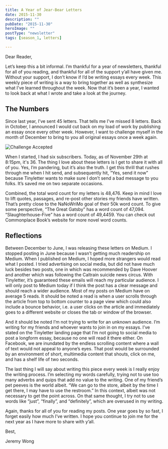 ```yaml
---
title: A Year of Jear-Bear Letters
date: 2015-11-30
description: ""
pubDate: "2015-11-30"
heroImage: ""
postType: "newsletter"
tags: [season_1, letters]

---
```


Dear Reader,

Let’s keep this a bit informal. I’m thankful for a year of newsletters, thankful for all of you reading, and thankful for all of the support y’all have given me. Without your support, I don’t know if I’d be writing essays every week. This weekly piece of writing is a way to bring together as well as synthesize what I’ve learned throughout the week. Now that it’s been a year, I wanted to look back at what I wrote and take a look at the journey.




## The Numbers

Since last year, I’ve sent 45 letters. That tells me I’ve missed 8 letters. Back in October, I announced I would  cut back on my load of work by publishing an essay once every other week. However, I want to challenge myself in the month of December to bring to you all original essays once a week again.

![Challenge Accepted](https://gallery.tinyletterapp.com/b7acb1dd09358f1ed19f16a562a005fc08d42511/images/7a8aadbe-6a95-457d-8066-6e59f10e3ad5.png)

When I started, I had six subscribers. Today, as of November 29th at 8:15pm, it's 36. The thing I love about these letters is I get to share it with all of you. Yes, I’m pandering, but it’s also the truth. I get this thrill that rushes through me when I hit send, and subsequently hit, “Yes, send it now” because Tinyletter wants to make sure I don’t send a bad message to you folks. It’s saved me on two separate occasions.

Combined, the total word count for my letters is 48,476. Keep in mind I love to lift quotes, passages, and re-post other stories my friends have written. That’s pretty close to the NaNoWriMo goal of their 50k word count. To give some perspective, “The Great Gatsby” has a word count of 47,094. “Slaughterhouse-Five” has a word count of 49,4459. You can check out Commonplace Book’s website for more novel word counts.

## Reflections

Between December to June, I was releasing these letters on Medium. I stopped posting in June because I wasn’t getting much readership on Medium. When I published on Medium, I hoped more strangers would read what I posted. I tried advertising on social media, but did not have much luck besides two posts, one in which was recommended by Dave Hoover and another which was following the Caltrain suicide news circus. With Tinyletter, it’s guaranteed these emails will reach my particular audience. I will only post to Medium today if I think the post has a clear message and should reach a wider audience. Most of my posts on Medium have on average 5 reads. It should be noted a read is when a user scrolls through the article from top to bottom counter to a page view which could also include a bounce behavior, i.e. a user clicks on the article and immediately goes to a different website or closes the tab or window of the browser.

And it should be noted I’m not trying to write for an unknown audience. I’m writing for my friends and whoever wants to join in on my essays. I’ve stated on the Tinyletter landing page that I’m not going to social media to post a longform essay, because no one will read it there either. On Facebook, we are inundated by the endless scrolling content where a wall of text would not appeal to anyone’s eyes. That post would be surrounded by an environment of short, multimedia content that shouts, click on me, and has a shelf life of two seconds.

The last thing I will say about writing this piece every week is I really enjoy the writing process. I’m selecting my words carefully, trying not to use too many adverbs and quips that add no value to the writing. One of my friend’s pet peeves is the world albeit. “We can go to the store, albeit by the time I get there, I may have to use the restroom.” In this context, albeit was not necessary to get the point across. On that same thought, I try not to use words like “just”, “finally”, and “definitely”, which are overused in my writing.

Again, thanks for all of you for reading my posts. One year goes by so fast, I forget easily how much I’ve written. I hope you continue to join me for the next year as I have more to share with y’all.

Best,

Jeremy Wong
